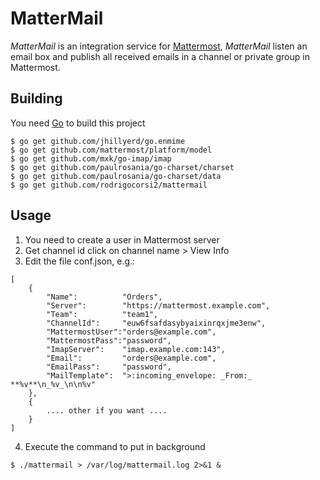 # MatterMail #

*MatterMail* is an integration service for [Mattermost](http://www.mattermost.org/), *MatterMail* listen an email box and publish all received emails in a channel or private group in Mattermost.

## Building
You need [Go](http://golang.org) to build this project

```
$ go get github.com/jhillyerd/go.enmime
$ go get github.com/mattermost/platform/model
$ go get github.com/mxk/go-imap/imap
$ go get github.com/paulrosania/go-charset/charset
$ go get github.com/paulrosania/go-charset/data
$ go get github.com/rodrigocorsi2/mattermail
```
	
## Usage
1. You need to create a user in Mattermost server
2. Get channel id click on channel name > View Info 
3. Edit the file conf.json, e.g.:
```
[
	{
		"Name":          "Orders",
		"Server":        "https://mattermost.example.com",
		"Team":          "team1",
		"ChannelId":     "euw6fsafdasybyaixinrqxjme3enw",
		"MattermostUser":"orders@example.com",
		"MattermostPass":"password",
		"ImapServer":    "imap.example.com:143",
		"Email":         "orders@example.com",
		"EmailPass":     "password",
		"MailTemplate":  ">:incoming_envelope: _From:_ **%v**\n_%v_\n\n%v"
	},
	{
		.... other if you want ....
	}
]
```

4. Execute the command to put in background
```
$ ./mattermail > /var/log/mattermail.log 2>&1 &
```
